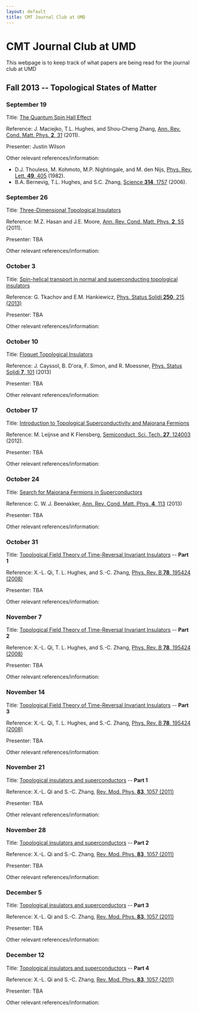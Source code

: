 ```yaml
---
layout: default
title: CMT Journal Club at UMD
---
```


# CMT Journal Club at UMD

This webpage is to keep track of what papers are being read for the journal club at UMD

## Fall 2013 -- Topological States of Matter

### September 19  

Title: [The Quantum Spin Hall Effect](http://www.annualreviews.org/doi/abs/10.1146/annurev-conmatphys-062910-140538)

Reference: J. Maciejko, T.L. Hughes, and Shou-Cheng Zhang, [Ann. Rev. Cond. Matt. Phys. **2**, 31](http://www.annualreviews.org/doi/abs/10.1146/annurev-conmatphys-062910-140538) (2011).

Presenter: Justin Wilson 

Other relevant references/information:

- D.J. Thouless, M. Kohmoto, M.P. Nightingale, and M. den Nijs, [Phys. Rev. Lett. **49**, 405](http://prl.aps.org/abstract/PRL/v49/i6/p405_1) (1982).
- B.A. Bernevig, T.L. Hughes, and 	S.C. Zhang, [Science **314**, 1757](http://www.sciencemag.org/content/314/5806/1757.abstract?sid=c7b6886b-d7a5-4b01-9936-a0fdc2be43cf) (2006).

### September 26

Title: [Three-Dimensional Topological Insulators](http://www.annualreviews.org/doi/abs/10.1146/annurev-conmatphys-062910-140432)

Reference: M.Z. Hasan and J.E. Moore, [Ann. Rev. Cond. Matt. Phys. **2**, 55](http://www.annualreviews.org/doi/abs/10.1146/annurev-conmatphys-062910-140432) (2011).

Presenter: TBA

Other relevant references/information:

### October 3

Title:	[Spin-helical transport in normal and superconducting topological insulators](http://dx.doi.org/10.1002/pssb.201248385)

Reference: G. Tkachov and E.M. Hankiewicz, [Phys. Status Solidi **250**, 215 (2013)](http://dx.doi.org/10.1002/pssb.201248385)

Presenter: TBA

Other relevant references/information:

### October 10

Title:	[Floquet Topological Insulators](http://dx.doi.org/10.1002/pssr.201206451)

Reference: J. Cayssol, B. D\'ora, F. Simon, and R. Moessner, [Phys. Status Solidi **7**, 101](http://dx.doi.org/10.1002/pssr.201206451) (2013)

Presenter: TBA

Other relevant references/information:

### October 17

Title: [Introduction to Topological Superconductivity and Majorana Fermions](http://dx.doi.org/10.1088/0268-1242/27/12/124003)

Reference: M. Leijnse and K Flensberg, [Semiconduct. Sci. Tech. **27**, 124003](http://dx.doi.org/10.1088/0268-1242/27/12/124003) (2012).

Presenter: TBA

Other relevant references/information:

### October 24

Title: [Search for Majorana Fermions in Superconductors](http://dx.doi.org/10.1146/annurev-conmatphys-030212-184337)

Reference: C. W. J. Beenakker, [Ann. Rev. Cond. Matt. Phys. **4**, 113](http://dx.doi.org/10.1146/annurev-conmatphys-030212-184337) (2013)

Presenter: TBA

Other relevant references/information:

### October 31

Title: [Topological Field Theory of Time-Reversal Invariant Insulators](http://dx.doi.org/10.1103/PhysRevB.78.195424) -- **Part 1**

Reference: X.-L. Qi, T. L. Hughes, and S.-C. Zhang, [Phys. Rev. B **78**, 195424 (2008)](http://dx.doi.org/10.1103/PhysRevB.78.195424)

Presenter: TBA

Other relevant references/information:

### November 7

Title: [Topological Field Theory of Time-Reversal Invariant Insulators](http://dx.doi.org/10.1103/PhysRevB.78.195424) -- **Part 2**

Reference: X.-L. Qi, T. L. Hughes, and S.-C. Zhang, [Phys. Rev. B **78**, 195424 (2008)](http://dx.doi.org/10.1103/PhysRevB.78.195424)

Presenter: TBA

Other relevant references/information:

### November 14

Title: [Topological Field Theory of Time-Reversal Invariant Insulators](http://dx.doi.org/10.1103/PhysRevB.78.195424) -- **Part 3**

Reference: X.-L. Qi, T. L. Hughes, and S.-C. Zhang, [Phys. Rev. B **78**, 195424 (2008)](http://dx.doi.org/10.1103/PhysRevB.78.195424)

Presenter: TBA

Other relevant references/information:

### November 21

Title: [Topological insulators and superconductors](http://dx.doi.org/10.1103/RevModPhys.83.1057) -- **Part 1**

Reference: X.-L. Qi and S.-C. Zhang, [Rev. Mod. Phys. **83**, 1057 (2011)](http://dx.doi.org/10.1103/RevModPhys.83.1057)

Presenter: TBA

Other relevant references/information:

### November 28

Title: [Topological insulators and superconductors](http://dx.doi.org/10.1103/RevModPhys.83.1057) -- **Part 2**

Reference: X.-L. Qi and S.-C. Zhang, [Rev. Mod. Phys. **83**, 1057 (2011)](http://dx.doi.org/10.1103/RevModPhys.83.1057)

Presenter: TBA

Other relevant references/information:

### December 5

Title: [Topological insulators and superconductors](http://dx.doi.org/10.1103/RevModPhys.83.1057) -- **Part 3**

Reference: X.-L. Qi and S.-C. Zhang, [Rev. Mod. Phys. **83**, 1057 (2011)](http://dx.doi.org/10.1103/RevModPhys.83.1057)

Presenter: TBA

Other relevant references/information:

### December 12

Title: [Topological insulators and superconductors](http://dx.doi.org/10.1103/RevModPhys.83.1057) -- **Part 4**

Reference: X.-L. Qi and S.-C. Zhang, [Rev. Mod. Phys. **83**, 1057 (2011)](http://dx.doi.org/10.1103/RevModPhys.83.1057)

Presenter: TBA

Other relevant references/information: